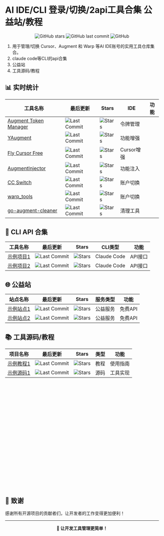 # AI IDE/CLI 登录/切换/2api工具合集 公益站/教程

<div align="center">

![GitHub stars](https://img.shields.io/badge/收录项目-7个-blue?style=for-the-badge)
![GitHub last commit](https://img.shields.io/github/last-commit/kikikk/cursor_aug_warp_login_switcher?style=for-the-badge)
![GitHub](https://img.shields.io/github/license/kikikk/cursor_aug_warp_login_switcher?style=for-the-badge)

</div>

1. 用于管理/切换 Cursor、Augment 和 Warp 等AI IDE账号的实用工具仓库集合。
2. claude code等CLI的api合集
3. 公益站
4. 工具源码/教程

## 📊 实时统计

| 工具名称 | 最后更新 | Stars |   IDE   | 功能 |
|---------|---------|-------|---------|---------------------------|
| [Augment Token Manager](https://github.com/zhaochengcube/augment-token-mng) | ![Last Commit](https://img.shields.io/github/last-commit/zhaochengcube/augment-token-mng?style=flat-square) | ![Stars](https://img.shields.io/github/stars/zhaochengcube/augment-token-mng?style=flat-square) | 令牌管理 |  |
| [YAugment](https://github.com/YanCchen/YAugment) | ![Last Commit](https://img.shields.io/github/last-commit/YanCchen/YAugment?style=flat-square) | ![Stars](https://img.shields.io/github/stars/YanCchen/YAugment?style=flat-square) | 功能增强 |  |
| [Fly Cursor Free](https://github.com/liqiang-xxfy/fly-cursor-free) | ![Last Commit](https://img.shields.io/github/last-commit/liqiang-xxfy/fly-cursor-free?style=flat-square) | ![Stars](https://img.shields.io/github/stars/liqiang-xxfy/fly-cursor-free?style=flat-square) | Cursor增强 |  |
| [AugmentInjector](https://github.com/llpplplp/AugmentInjector) | ![Last Commit](https://img.shields.io/github/last-commit/llpplplp/AugmentInjector?style=flat-square&color=lightgrey) | ![Stars](https://img.shields.io/github/stars/llpplplp/AugmentInjector?style=flat-square&color=lightgrey) | 功能注入 |  |
| [CC Switch](https://github.com/farion1231/cc-switch) | ![Last Commit](https://img.shields.io/github/last-commit/farion1231/cc-switch?style=flat-square&color=lightgrey) | ![Stars](https://img.shields.io/github/stars/farion1231/cc-switch?style=flat-square&color=lightgrey) | 账户切换 |  |
| [warp_tools](https://github.com/gacjie/warp_tools) | ![Last Commit](https://img.shields.io/github/last-commit/gacjie/warp_tools?style=flat-square&color=lightgrey) | ![Stars](https://img.shields.io/github/stars/gacjie/warp_tools?style=flat-square&color=lightgrey) | 账户切换 |  |
| [go-augment-cleaner](https://github.com/yuaotian/go-augment-cleaner) | ![Last Commit](https://img.shields.io/github/last-commit/yuaotian/go-augment-cleaner?style=flat-square) | ![Stars](https://img.shields.io/github/stars/yuaotian/go-augment-cleaner?style=flat-square) | 清理工具 |  |

## 🔌 CLI API 合集

| 工具名称 | 最后更新 | Stars | CLI类型 | 功能 |
|---------|---------|-------|---------|---------------------------|
| [示例项目1](https://github.com/example/project1) | ![Last Commit](https://img.shields.io/github/last-commit/example/project1?style=flat-square) | ![Stars](https://img.shields.io/github/stars/example/project1?style=flat-square) | Claude Code | API接口 |
| [示例项目2](https://github.com/example/project2) | ![Last Commit](https://img.shields.io/github/last-commit/example/project2?style=flat-square) | ![Stars](https://img.shields.io/github/stars/example/project2?style=flat-square) | Claude Code | API接口 |

## 🌐 公益站

| 站点名称 | 最后更新 | Stars | 服务类型 | 功能 |
|---------|---------|-------|---------|---------------------------|
| [示例站点1](https://github.com/example/site1) | ![Last Commit](https://img.shields.io/github/last-commit/example/site1?style=flat-square) | ![Stars](https://img.shields.io/github/stars/example/site1?style=flat-square) | 公益服务 | 免费API |
| [示例站点2](https://github.com/example/site2) | ![Last Commit](https://img.shields.io/github/last-commit/example/site2?style=flat-square) | ![Stars](https://img.shields.io/github/stars/example/site2?style=flat-square) | 公益服务 | 免费API |

## 📚 工具源码/教程

| 项目名称 | 最后更新 | Stars | 类型 | 功能 |
|---------|---------|-------|---------|---------------------------|
| [示例教程1](https://github.com/example/tutorial1) | ![Last Commit](https://img.shields.io/github/last-commit/example/tutorial1?style=flat-square) | ![Stars](https://img.shields.io/github/stars/example/tutorial1?style=flat-square) | 教程 | 使用指南 |
| [示例源码1](https://github.com/example/source1) | ![Last Commit](https://img.shields.io/github/last-commit/example/source1?style=flat-square) | ![Stars](https://img.shields.io/github/stars/example/source1?style=flat-square) | 源码 | 工具实现 |

<br><br><br><br><br><br><br><br><br><br><br><br><br><br><br><br><br><br><br><br>

## 🙏 致谢

感谢所有开源项目的贡献者们，让开发者的工作变得更加便利！

---

<div align="center">
  <strong>🚀 让开发工具管理更简单！</strong>
</div>

